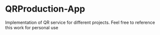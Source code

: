 # QRProduction-App
Implementation of QR service for different projects. Feel free to reference this work for personal use

